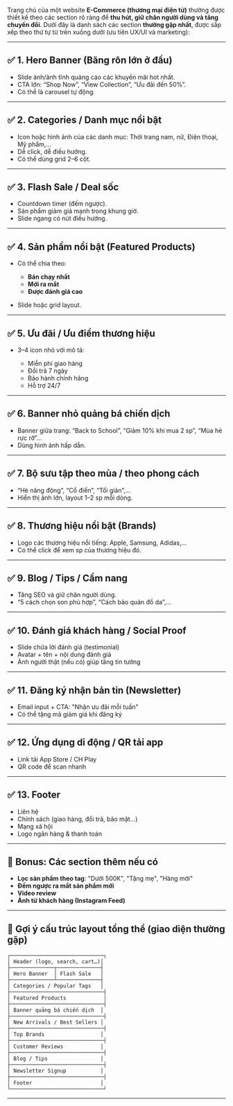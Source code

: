 Trang chủ của một website **E-Commerce (thương mại điện tử)** thường được thiết kế theo các section rõ ràng để **thu hút, giữ chân người dùng và tăng chuyển đổi**. Dưới đây là danh sách các section **thường gặp nhất**, được sắp xếp theo thứ tự từ trên xuống dưới (ưu tiên UX/UI và marketing):

---

## ✅ **1. Hero Banner (Băng rôn lớn ở đầu)**

* Slide ảnh/ảnh tĩnh quảng cáo các khuyến mãi hot nhất.
* CTA lớn: “Shop Now”, “View Collection”, “Ưu đãi đến 50%”.
* Có thể là carousel tự động.

---

## ✅ **2. Categories / Danh mục nổi bật**

* Icon hoặc hình ảnh của các danh mục: Thời trang nam, nữ, Điện thoại, Mỹ phẩm,...
* Dễ click, dễ điều hướng.
* Có thể dùng grid 2–6 cột.

---

## ✅ **3. Flash Sale / Deal sốc**

* Countdown timer (đếm ngược).
* Sản phẩm giảm giá mạnh trong khung giờ.
* Slide ngang có nút điều hướng.

---

## ✅ **4. Sản phẩm nổi bật (Featured Products)**

* Có thể chia theo:

  * **Bán chạy nhất**
  * **Mới ra mắt**
  * **Được đánh giá cao**
* Slide hoặc grid layout.

---

## ✅ **5. Ưu đãi / Ưu điểm thương hiệu**

* 3–4 icon nhỏ với mô tả:

  * Miễn phí giao hàng
  * Đổi trả 7 ngày
  * Bảo hành chính hãng
  * Hỗ trợ 24/7

---

## ✅ **6. Banner nhỏ quảng bá chiến dịch**

* Banner giữa trang: “Back to School”, “Giảm 10% khi mua 2 sp”, “Mùa hè rực rỡ”...
* Dùng hình ảnh hấp dẫn.

---

## ✅ **7. Bộ sưu tập theo mùa / theo phong cách**

* “Hè năng động”, “Cổ điển”, “Tối giản”,...
* Hiển thị ảnh lớn, layout 1–2 sp mỗi dòng.

---

## ✅ **8. Thương hiệu nổi bật (Brands)**

* Logo các thương hiệu nổi tiếng: Apple, Samsung, Adidas,...
* Có thể click để xem sp của thương hiệu đó.

---

## ✅ **9. Blog / Tips / Cẩm nang**

* Tăng SEO và giữ chân người dùng.
* “5 cách chọn son phù hợp”, “Cách bảo quản đồ da”,...

---

## ✅ **10. Đánh giá khách hàng / Social Proof**

* Slide chứa lời đánh giá (testimonial)
* Avatar + tên + nội dung đánh giá
* Ảnh người thật (nếu có) giúp tăng tin tưởng

---

## ✅ **11. Đăng ký nhận bản tin (Newsletter)**

* Email input + CTA: "Nhận ưu đãi mỗi tuần"
* Có thể tặng mã giảm giá khi đăng ký

---

## ✅ **12. Ứng dụng di động / QR tải app**

* Link tải App Store / CH Play
* QR code để scan nhanh

---

## ✅ **13. Footer**

* Liên hệ
* Chính sách (giao hàng, đổi trả, bảo mật…)
* Mạng xã hội
* Logo ngân hàng & thanh toán

---

## 🎁 Bonus: Các section thêm nếu có

* **Lọc sản phẩm theo tag**: "Dưới 500K", "Tặng mẹ", "Hàng mới"
* **Đếm ngược ra mắt sản phẩm mới**
* **Video review**
* **Ảnh từ khách hàng (Instagram Feed)**

---

## 🧩 Gợi ý cấu trúc layout tổng thể (giao diện thường gặp)

```plaintext
┌──────────────────────────────┐
│ Header (logo, search, cart…)│
├──────────────┬──────────────┤
│ Hero Banner  │ Flash Sale   │
├──────────────┴──────────────┤
│ Categories / Popular Tags   │
├──────────────────────────────┤
│ Featured Products            │
├──────────────────────────────┤
│ Banner quảng bá chiến dịch  │
├──────────────────────────────┤
│ New Arrivals / Best Sellers │
├──────────────────────────────┤
│ Top Brands                  │
├──────────────────────────────┤
│ Customer Reviews            │
├──────────────────────────────┤
│ Blog / Tips                 │
├──────────────────────────────┤
│ Newsletter Signup           │
├──────────────────────────────┤
│ Footer                      │
└──────────────────────────────┘
```

---

